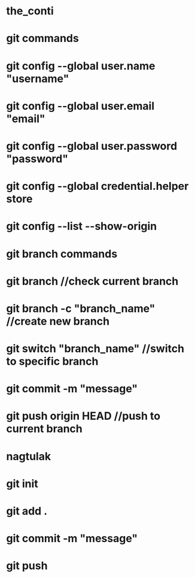 # the_conti
# git commands
# git config --global user.name "username"
# git config --global user.email "email"
# git config --global user.password "password"
# git config --global credential.helper store
# git config --list --show-origin

# git branch commands
# git branch //check current branch
# git branch -c "branch_name" //create new branch
# git switch "branch_name" //switch to specific branch
# git commit -m "message"
# git push origin HEAD //push to current branch

# nagtulak
# git init
# git add .
# git commit -m "message"
# git push